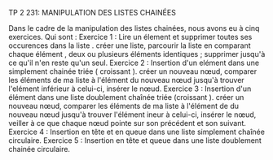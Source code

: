 
TP 2 231: MANIPULATION DES LISTES CHAINÉES

Dans le cadre de la manipulation des listes chainées, nous avons eu à cinq exercices.  Qui sont :
Exercice 1 :  Lire un élement et supprimer toutes ses occurences dans la liste . 
créer une liste, parcourir la liste en comparant chaque élément , deux ou plusieurs éléments identiques ; supprimer jusqu'à ce qu'il n'en reste qu'un seul.
Exercice 2 :  Insertion d'un elément dans une simplement chainée triée ( croissant ).
créer un nouveau nœud, comparer les éléments de ma liste à l'élément du nouveau nœud jusqu'à trouver l'elément inférieur à celui-ci, insérer le nœud.
Exercice 3 : Insertion d'un élément dans une liste doublement chaînée triée (croissant ).
créer un nouveau nœud, comparer les éléments de ma liste à l'élément de du nouveau nœud jusqu'à trouver l'élément ineur à celui-ci, insérer le nœud, veiller à ce que chaque nœud pointe sur son précédent et son suivant.
Exercice 4 : Insertion en tête et en queue dans une liste simplement chaînée circulaire.
Exercice 5 : Insertion en tête et queue dans une liste doublement chainée circulaire.
